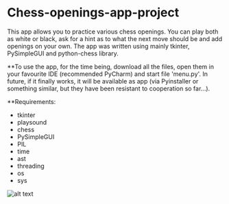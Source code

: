 # Chess-openings-app-project

This app allows you to practice various chess openings. You can play both as white or black, ask for a hint as to what the next move should be and add openings on your own. The app was written using mainly tkinter, PySimpleGUI and python-chess library.

**To use the app, for the time being, download all the files, open them in your favourite IDE (recommended PyCharm) and start file 'menu.py'. In future, if it finally works, it will be available as app (via Pyinstaller or something similar, but they have been resistant to cooperation so far...).

**Requirements: 
- tkinter
- playsound 
- chess 
- PySimpleGUI
- PIL
- time
- ast
- threading
- os
- sys

![alt text](https://github.com/Pug0r/Chess-openings-app-project/blob/graphics/board.png?raw=true)


